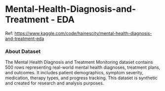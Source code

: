 # Mental-Health-Diagnosis-and-Treatment - EDA

Ref: https://www.kaggle.com/code/hainescity/mental-health-diagnosis-and-treatment-eda

### About Dataset

The Mental Health Diagnosis and Treatment Monitoring dataset contains 500 rows representing real-world mental health diagnoses, treatment plans, and outcomes. It includes patient demographics, symptom severity, medication, therapy types, and progress tracking. This dataset is synthetic and created for research and analysis purposes.
